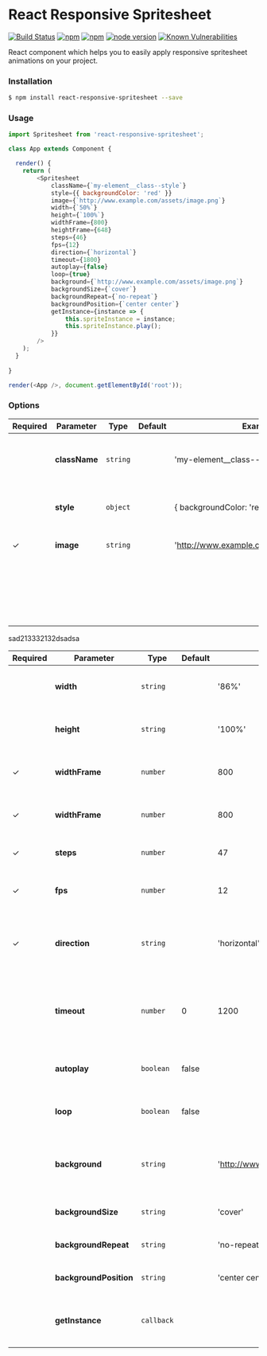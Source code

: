 # React Responsive Spritesheet
[![Build Status](https://travis-ci.org/danilosetra/react-responsive-spritesheet.svg?branch=master)](https://travis-ci.org/danilosetra/react-responsive-spritesheet) [![npm](https://img.shields.io/npm/l/react-responsive-spritesheet.svg)](https://npmjs.org/package/react-responsive-spritesheet) [![npm](https://img.shields.io/npm/v/react-responsive-spritesheet.svg)](https://npmjs.org/package/react-responsive-spritesheet) [![node version](https://img.shields.io/badge/node.js-%3E=_0.10-green.svg?style=flat-square)](http://nodejs.org/download/) [![Known Vulnerabilities](https://snyk.io/test/github/danilosetra/react-responsive-spritesheet/badge.svg)](https://snyk.io/test/github/danilosetra/react-responsive-spritesheet)

React component which helps you to easily apply responsive spritesheet animations on your project.

### Installation

```bash
$ npm install react-responsive-spritesheet --save
```

### Usage

```javascript
import Spritesheet from 'react-responsive-spritesheet';

class App extends Component {

  render() {
    return (
        <Spritesheet
            className={`my-element__class--style`}
            style={{ backgroundColor: 'red' }}
            image={`http://www.example.com/assets/image.png`}
            width={`50%`}
            height={`100%`}
            widthFrame={800}
            heightFrame={648}
            steps={46}
            fps={12}
            direction={`horizontal`}
            timeout={1800}
            autoplay={false}
            loop={true}
            background={`http://www.example.com/assets/image.png`}
            backgroundSize={`cover`}
            backgroundRepeat={`no-repeat`}
            backgroundPosition={`center center`}
            getInstance={instance => {
                this.spriteInstance = instance;
                this.spriteInstance.play();
            }}
        />
    );
  }
  
}

render(<App />, document.getElementById('root'));
```

### Options

| Required | Parameter | Type | Default | Example | Description |
| ------------ | ------------ | ------------ | ------------ | ------------ | ------------ |
|   | **className** | `string` |   | 'my-element__class--style' | *Apply a classname for spritehseet container* |
|   | **style** | `object` |   | { backgroundColor: 'red', display: 'flex' } | *Apply inline style for spritehseet container* |
| &#10003; | **image** | `string` |   | 'http://www.example.com/assets/image.png' | *URL or path for image to animate* |
|   |   |   |   |   |   |
|   |   |   |   |   |   |
|   |   |   |   |   |   |
|   |   |   |   |   |   |
|   |   |   |   |   |   |
|   |   |   |   |   |   |
|   |   |   |   |   |   |
|   |   |   |   |   |   |
|   |   |   |   |   |   |
|   |   |   |   |   |   |
|   |   |   |   |   |   |
|   |   |   |   |   |   |
|   |   |   |   |   |   |
|   |   |   |   |   |   |
|   |   |   |   |   |   |
|   |   |   |   |   |   |
|   |   |   |   |   |   |
|   |   |   |   |   | wqe |


sad213332132dsadsa


| Required | Parameter | Type | Default | Example | Description |
| ------------ | ------------ | ------------ | ------------ | ------------ | ------------ |
|   | **width** | `string` |   | '86%' | *Final rendered spritesheet width*
|   | **height** | `string` |   | '100%' | *Final rendered spritesheet height*
| &#10003; | **widthFrame** | `number` |   | 800 | *Original width of each frame, in pixels*
| &#10003; | **widthFrame** | `number` |   | 800 | *Original width of each frame, in pixels*
| &#10003; | **steps** | `number` |   | 47 | *Total frames / steps animation*
| &#10003; | **fps** | `number` |   | 12 | *Velocity / Animation frames per second*
| &#10003; | **direction** | `string` |   | 'horizontal' | *'horizontal' or 'vertical' frames direction positioning at sprite image*
|   | **timeout** | `number` | 0 | 1200 | *Delay for start animating. The '**autoplay**' option must be **true***
|   | **autoplay** | `boolean` | false |   | *Determines if animation starts automatically*
|   | **loop** | `boolean` | false |   | *Determines if animation replay on end*
|   | **background** | `string` |   | 'http://www.example.com/assets/background.png' | *URL or path for background image placed behind animation*
|   | **backgroundSize** | `string` |   | 'cover' | *Style for background image*
|   | **backgroundRepeat** | `string` |   | 'no-repeat' | *Style for background image*
|   | **backgroundPosition** | `string` |   | 'center center' | *Style for background image*
|   | **getInstance** | `callback` |   | | *Return callback instance for spritesheet controls*